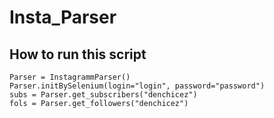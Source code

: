 # Insta_Parser
## How to run this script
```
Parser = InstagrammParser()
Parser.initBySelenium(login="login", password="password")
subs = Parser.get_subscribers("denchicez")
fols = Parser.get_followers("denchicez")
```

